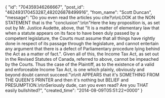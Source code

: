  {
   "id": "704359346266667",
   "post_id": "462493170453287_482026878499916",
   "from_name": "Scott Duncan",
   "message": "Do you even read the articles you cite?\n\nLOOK at the NON STATEMENT that is the \"conclusion\":\n\n\"Here the key proposition is, as set out by Mr. Justice Audette, above, that \"It is a matter of elementary law that when a statute appears on its face to have been duly passed by a competent legislature, the Courts must assume that all things have rightly done in respect of its passage through the legislature, and cannot entertain any argument that there is a defect of Parliamentary procedure lying behind the Act as a matter of fact.\". Given all of this, the Income Tax Act, as set out in the Revised Statutes of Canada, referred to above, cannot be impeached by the Courts. Thus the case of the Plaintiff, as to the existence of a valid and enforceable Income Tax Act, is one which plainly, obviously and beyond doubt cannot succeed.\"\n\nIt APPEARS that it's SOMETHING FROM THE QUEEN'S PRINTER and then it's nothing but BELIEF and PRESUMPTION.\n\nSeriously dude, can you even read? Are you THAT easily bullshited?",
   "created_time": "2014-08-09T05:51:22+0000"
 }
